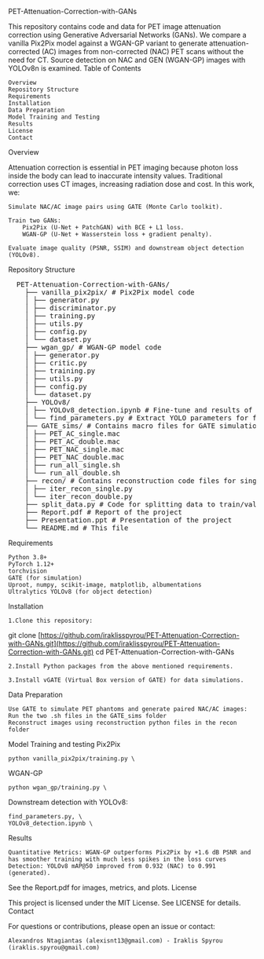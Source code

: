 PET-Attenuation-Correction-with-GANs

This repository contains code and data for PET image attenuation correction using Generative Adversarial Networks (GANs). We compare a vanilla Pix2Pix model against a WGAN-GP variant to generate attenuation-corrected (AC) images from non-corrected (NAC) PET scans without the need for CT. Source detection on NAC and GEN (WGAN-GP) images with YOLOv8n is examined.
Table of Contents

    Overview
    Repository Structure
    Requirements
    Installation
    Data Preparation
    Model Training and Testing
    Results
    License
    Contact

Overview

Attenuation correction is essential in PET imaging because photon loss inside the body can lead to inaccurate intensity values. Traditional correction uses CT images, increasing radiation dose and cost. In this work, we:

    Simulate NAC/AC image pairs using GATE (Monte Carlo toolkit).

    Train two GANs:
        Pix2Pix (U-Net + PatchGAN) with BCE + L1 loss.
        WGAN-GP (U-Net + Wasserstein loss + gradient penalty).

    Evaluate image quality (PSNR, SSIM) and downstream object detection (YOLOv8).

Repository Structure

<pre>  PET-Attenuation-Correction-with-GANs/ 
    ├── vanilla_pix2pix/ # Pix2Pix model code 
    │ ├── generator.py 
    │ ├── discriminator.py 
    │ ├── training.py 
    │ ├── utils.py 
    │ ├── config.py 
    │ └── dataset.py 
    ├── wgan_gp/ # WGAN-GP model code 
    │ ├── generator.py 
    │ ├── critic.py 
    │ ├── training.py 
    │ ├── utils.py 
    │ ├── config.py 
    │ └── dataset.py 
    ├── YOLOv8/ 
    │ ├── YOLOv8_detection.ipynb # Fine-tune and results of source detection with YOLOv8 
    │ └── find_parameters.py # Extract YOLO parameters for fine tuning 
    ├── GATE_sims/ # Contains macro files for GATE simulations and .shell files for automation 
    │ ├── PET_AC_single.mac 
    │ ├── PET_AC_double.mac 
    │ ├── PET_NAC_single.mac 
    │ ├── PET_NAC_double.mac 
    │ ├── run_all_single.sh 
    │ └── run_all_double.sh 
    ├── recon/ # Contains reconstruction code files for single and double sources 
    │ ├── iter_recon_single.py 
    │ └── iter_recon_double.py 
    ├── split_data.py # Code for splitting data to train/val/test 
    ├── Report.pdf # Report of the project 
    ├── Presentation.ppt # Presentation of the project 
    └── README.md # This file  </pre>

Requirements

    Python 3.8+
    PyTorch 1.12+
    torchvision
    GATE (for simulation)
    Uproot, numpy, scikit-image, matplotlib, albumentations
    Ultralytics YOLOv8 (for object detection)

Installation

    1.Clone this repository:

git clone [https://github.com/iraklisspyrou/PET-Attenuation-Correction-with-GANs.git](https://github.com/iraklisspyrou/PET-Attenuation-Correction-with-GANs.git)
cd PET-Attenuation-Correction-with-GANs

    2.Install Python packages from the above mentioned requirements.

    3.Install vGATE (Virtual Box version of GATE) for data simulations.

Data Preparation

    Use GATE to simulate PET phantoms and generate paired NAC/AC images: Run the two .sh files in the GATE_sims folder
    Reconstruct images using reconstruction python files in the recon folder

Model Training and testing
Pix2Pix

    python vanilla_pix2pix/training.py \

WGAN-GP

    python wgan_gp/training.py \

Downstream detection with YOLOv8:

    find_parameters.py, \
    YOLOv8_detection.ipynb \

Results

    Quantitative Metrics: WGAN-GP outperforms Pix2Pix by +1.6 dB PSNR and has smoother training with much less spikes in the loss curves
    Detection: YOLOv8 mAP@50 improved from 0.932 (NAC) to 0.991 (generated).

See the Report.pdf for images, metrics, and plots.
License

This project is licensed under the MIT License. See LICENSE for details.
Contact

For questions or contributions, please open an issue or contact:

    Alexandros Ntagiantas (alexisnt13@gmail.com) - Iraklis Spyrou (iraklis.spyrou@gmail.com)
